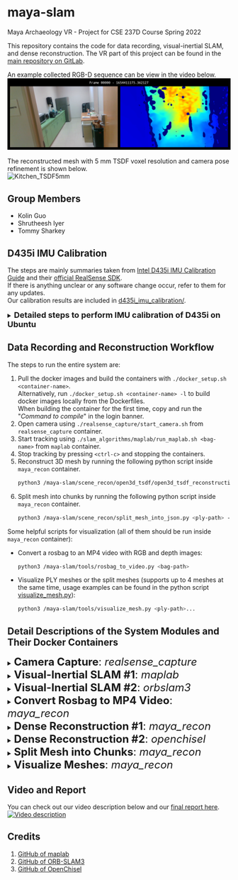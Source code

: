# maya-slam
Maya Archaeology VR - Project for CSE 237D Course Spring 2022

This repository contains the code for data recording, visual-inertial SLAM, and dense reconstruction. The VR part of this project can be found in the [main repository on GitLab](https://gitlab.nrp-nautilus.io/tsharkey/maya-archeology-unity).

An example collected RGB-D sequence can be view in the video below.  
[![Kitchen RGB-D sequence](docs/Kitchen_2022-06-04-23-39-35_frame_00000.png)](https://drive.google.com/file/d/1rs-0pipUUZarRR7YuHHC-0TRISR8JfdM/view?usp=sharing)

The reconstructed mesh with 5 mm TSDF voxel resolution and camera pose refinement is shown below.  
![Kitchen_TSDF5mm](docs/Kitchen_2022-06-04-23-39-35_TSDF5mm_pose_refined)

## Group Members
  * Kolin Guo
  * Shrutheesh Iyer
  * Tommy Sharkey

## D435i IMU Calibration
The steps are mainly summaries taken from
[Intel D435i IMU Calibration Guide](https://www.intelrealsense.com/wp-content/uploads/2019/07/Intel_RealSense_Depth_D435i_IMU_Calibration.pdf)
and their [official RealSense SDK](https://github.com/IntelRealSense/librealsense).  
If there is anything unclear or any software change occur, refer to them for
any updates.  
Our calibration results are included in [d435i_imu_calibration/](d435i_imu_calibration).

<details>
<summary><b><font size="+1">Detailed steps to perform IMU calibration of D435i on Ubuntu</font></b></summary>
<p>

Prerequisites: Ubuntu >= 18.04, Python 3 (pip, numpy)

* Step 1: Install Intel RealSense SDK `pyrealsense2` wrapper:  
  ```bash
  sudo pip3 install pyrealsense2
  ```
* Step 2: Clone [Intel RealSense SDK](https://github.com/IntelRealSense/librealsense):  
  ```bash
  git clone https://github.com/IntelRealSense/librealsense.git
  ```
* Step 3: Run `librealsense/tools/rs-imu-calibration/rs-imu-calibration.py` with sudo
  to perform IMU calibration.
  Check [this README.md](https://github.com/IntelRealSense/librealsense/tree/master/tools/rs-imu-calibration)
  for more information.  
  ```bash
  cd librealsense/tools/rs-imu-calibration
  sudo python3 rs-imu-calibration.py
  ```
* Step 4: At the end of the calibration script, select to write the results to D435i's eeprom.

Note that if you are connected to a laptop, your screen might rotate according
to the connected D435i orientation. This is because the OS sees the IMU inside
D435i as any IMU inside a tablet and thus will rotate screen orientation following
it. To turn screen rotation off, see
[this post](https://askubuntu.com/questions/1035209/how-to-turn-off-screen-rotation-in-ubuntu-18-04-lts).

</p>
</details>

## Data Recording and Reconstruction Workflow
The steps to run the entire system are:
1. Pull the docker images and build the containers with `./docker_setup.sh <container-name>`.  
   Alternatively, run `./docker_setup.sh <container-name> -l` to build docker images locally
   from the Dockerfiles.  
   When building the container for the first time, copy and run the "*Command to compile*" in the login banner.
2. Open camera using `./realsense_capture/start_camera.sh` from `realsense_capture` container.
3. Start tracking using `./slam_algorithms/maplab/run_maplab.sh <bag-name>` from `maplab` container.
4. Stop tracking by pressing `<ctrl-c>` and stopping the containers.
5. Reconstruct 3D mesh by running the following python script inside `maya_recon` container.
    ```bash
    python3 /maya-slam/scene_recon/open3d_tsdf/open3d_tsdf_reconstruction.py <bag-path> --voxel-length <voxel-length> --pose-refine
    ```
6. Split mesh into chunks by running the following python script inside `maya_recon` container.
    ```bash
    python3 /maya-slam/scene_recon/split_mesh_into_json.py <ply-path> --box-size <box-size>
    ```
Some helpful scripts for visualization (all of them should be run inside `maya_recon` container):
* Convert a rosbag to an MP4 video with RGB and depth images:
  ```bash
  python3 /maya-slam/tools/rosbag_to_video.py <bag-path>
  ```
* Visualize PLY meshes or the split meshes
(supports up to 4 meshes at the same time,
usage examples can be found in the python script
[visualize_mesh.py](tools/visualize_mesh.py#L3-L14)):
  ```bash
  python3 /maya-slam/tools/visualize_mesh.py <ply-path>...
  ```

## Detail Descriptions of the System Modules and Their Docker Containers

<details>
<summary><font size="+2"><b>Camera Capture</b>: <i>realsense_capture</i></font></summary>
<p>

| docker image | Dockerfile | Estimated compile time |
| :-----: | :-----: | :-----: |
| [kolinguo/realsense:v1.0](https://hub.docker.com/r/kolinguo/realsense) | [docker/Dockerfile_realsense](docker/Dockerfile_realsense) | 1-2 minutes |

Container for launching and configuring the Intel RealSense D435i RGBD camera.  
This docker image has Ubuntu 18.04, CUDA 11.3.1, ROS Melodic, OpenCV 4.4.0,
[librealsense](https://github.com/IntelRealSense/librealsense),
[realsense-ros](https://github.com/IntelRealSense/realsense-ros).

#### Build & compile codebase
1. `./docker_setup.sh realsense_capture` to pull the docker image and build the container.
2. `cd realsense_capture && ./build_ros.sh` to compile the packages.

#### Running
Run `./realsense_capture/start_camera.sh` to start the camera.  
This will launch the launch file
[realsense_d435i_rviz.launch](realsense_capture/catkin_ws/src/realsense_d435i_capture/launch/realsense_d435i_rviz.launch).
It is configured to launch the RGB color feed (1280x720 @ 30 fps),
depth feed (848x480 @ 30 fps) aligned with color using
[HighAccuracyPreset](realsense_capture/catkin_ws/src/realsense_d435i_capture/json/HighAccuracyPreset.json),
and the IMU sensors (accel and gyro @ 200 fps).

##### Note: RealSense D435i depth presets and performance tuning
To obtain better performance of the D435i depth camera, we followed the
[post of RealSense D400 series visual presets](https://dev.intelrealsense.com/docs/d400-series-visual-presets)
and uses the HighAccuracyPreset.
All presets can be found
[here](https://github.com/IntelRealSense/librealsense/wiki/D400-Series-Visual-Presets#preset-table).
For the best performance, please check out the
[advanced guide for tuning depth cameras](https://dev.intelrealsense.com/docs/tuning-depth-cameras-for-best-performance).

</p>
</details>

<details>
<summary><font size="+2"><b>Visual-Inertial SLAM #1</b>: <i>maplab</i></font></summary>
<p>

| docker image | Dockerfile | Estimated compile time |
| :-----: | :-----: | :-----: |
| [kolinguo/maplab:v1.0](https://hub.docker.com/r/kolinguo/maplab) | [docker/Dockerfile_maplab](docker/Dockerfile_maplab) | 35-45 minutes |

Container for launching and configuring [maplab](https://github.com/ethz-asl/maplab),
which is a visual-inertial SLAM supporting RGB-D+IMU mapping.  
This docker image has Ubuntu 18.04, CUDA 11.3.1, ROS Melodic, OpenCV 4.4.0,
[librealsense](https://github.com/IntelRealSense/librealsense),
[realsense-ros](https://github.com/IntelRealSense/realsense-ros).

#### Build & compile codebase
1. `./docker_setup.sh maplab` to pull the docker image and build the container.
2. `cd slam_algorithms/maplab && ./build_ros.sh` to compile the packages.

#### Running
Run `./slam_algorithms/maplab/run_maplab.sh <bag-name>` to start the camera tracking.
It accepts a `<bag-name>` argument which will record and save the rosbag as
`/maya-slam/slam_algorithms/rosbags/d435i_{bag-name}_{TIMESTAMP}.bag`

The script will launch the launch file
[realsense.launch](slam_algorithms/maplab/catkin_ws/src/maplab/applications/rovioli/launch/realsense.launch).
It will run maplab by calling
[run_realsense](slam_algorithms/maplab/catkin_ws/src/maplab/applications/rovioli/scripts/run_realsense),
display the trajectory in RVIZ and
also record color/depth/imu/camera pose trajectory generated by maplab
as topics into a rosbag.
The RealSense camera parameters can be modified in
[realsense-camera.yaml](slam_algorithms/maplab/catkin_ws/src/maplab/applications/rovioli/share/realsense-camera.yaml)
and
[realsense-imu.yaml](slam_algorithms/maplab/catkin_ws/src/maplab/applications/rovioli/share/realsense-imu.yaml).

:mega: **Remember to update the camera parameters for your RealSense camera**

</p>
</details>

<details>
<summary><font size="+2"><b>Visual-Inertial SLAM #2</b>: <i>orbslam3</i></font></summary>
<p>

| docker image | Dockerfile | Estimated compile time |
| :-----: | :-----: | :-----: |
| [kolinguo/orbslam3:v1.0](https://hub.docker.com/r/kolinguo/orbslam3) | [docker/Dockerfile_orbslam3](docker/Dockerfile_orbslam3) | 5-6 minutes |

Container for launching and configuring
[ORB-SLAM3](https://github.com/UZ-SLAMLab/ORB_SLAM3), the state-of-the-art
ORB-feature-based visual-inertial SLAM algorithm on stereo+IMU system.  
This docker image has Ubuntu 18.04, CUDA 11.3.1, ROS Melodic, OpenCV 4.4.0,
[librealsense](https://github.com/IntelRealSense/librealsense),
[realsense-ros](https://github.com/IntelRealSense/realsense-ros),
Python 3.6.9 with Jupyter Notebook.

Unfortunately, for RGB-D+IMU systems such as the RealSense D435i, ORB-SLAM3 does not have great
performance and can sometimes lose track in featureless areas according to our experiments.

#### Build & compile codebase
1. `./docker_setup.sh orbslam3` to pull the docker image and build the container.
2. `cd slam_algorithms/ORB_SLAM3 && ./build.sh && ./build_ros.sh` to compile the packages.

#### Running
Run `roslaunch ORB_SLAM3 rgbd_d435i.launch` to launch tracking along with
RealSense camera.  
The trajectory is written as
`/maya-slam/slam_algorithms/ORB_SLAM3/Examples_old/ROS/ORB_SLAM3/FrameTrajectory.txt`

A Jupyter notebook
[Fix_ORBSLAM3_Lose_Track.ipynb](slam_algorithms/ORB_SLAM3/Examples_old/ROS/ORB_SLAM3/rosbags/notebooks/Fix_ORBSLAM3_Lose_Track.ipynb)
is included to fix any tracking loss in the ORB-SLAM3 camera pose trajectory
by performing a consecutive frame
[multi-scale ICP](http://www.open3d.org/docs/0.15.1/python_api/open3d.t.pipelines.odometry.rgbd_odometry_multi_scale.html)
of the two frames before and after losing track.
Although not included yet, rosbag generation from the predicted camera pose trajectory
can be easily written, enabling mesh reconstruction.

:exclamation: **ORB-SLAM3 has not been tested extensively for the project and we recommend using maplab for SLAM**

<details>
<summary><font size="+0">Running ORB-SLAM3 on SLAM Datasets</font></summary>
<p>

Please place all datasets in [slam_algorithms/datasets/](slam_algorithms/datasets/)  
For [TUM_VI](https://vision.in.tum.de/data/datasets/visual-inertial-dataset),
ORB-SLAM3 expects the data in raw format (i.e., *Euroc / DSO 512x512 dataset*)
instead of rosbags.

```bash
datasets
├── TUM_VI
│   ├── dataset-corridor1_512_16
│   │   ├── dso
│   │   │   ├── cam0
│   │   │   ├── cam1
│   │   │   ├── camchain.yaml
│   │   │   ├── gt_imu.csv
│   │   │   ├── imu_config.yaml
│   │   │   └── imu.txt
│   │   └── mav0
│   │       ├── cam0
│   │       │   ├── data
│   │       │   └── data.csv
│   │       ├── cam1
│   │       │   ├── data
│   │       │   └── data.csv
│   │       ├── imu0
│   │       │   └── data.csv
│   │       └── mocap0
│   │           └── data.csv
│   └── ...
└── EuRoC
```

##### Running ORB-SLAM3
Use [tum_vi_examples.sh](slam_algorithms/ORB_SLAM3/tum_vi_examples.sh)
to run with TUM_VI dataset.  
(Note: the seg fault at the end is not an issue since it only happens during destruction.)

</p>
</details>

</p>
</details>

<details>
<summary><font size="+2"><b>Convert Rosbag to MP4 Video</b>: <i>maya_recon</i></font></summary>
<p>

| docker image | Dockerfile | Estimated compile time |
| :-----: | :-----: | :-----: |
| [kolinguo/maya_recon:v1.0](https://hub.docker.com/r/kolinguo/maya_recon) | [docker/Dockerfile_maya_recon](docker/Dockerfile_maya_recon) | No need to compile |

Container for converting a rosbag to an MP4 video with RGB and depth images.  
Uses PIL and OpenCV for image editing and video generation.
Utilizes the custom [ImageHelper class](tools/image_helper.py) for
combining images and adding texts.  
This docker image has Ubuntu 20.04, CUDA 11.3.1, ROS Noetic, OpenCV 4.2.0,
Python 3.8.10 with Jupyter Notebook and [requirements.txt](scene_recon/requirements.txt).

#### Build
1. `./docker_setup.sh maya_recon` to pull the docker image and build the container.

#### Running
Run the following python script to convert the rosbag at `<bag-path>` into
an MP4 video. The generated video is saved as
`{bag-path}_bag_frames/{bag-name}_bag_frames.mp4`
  ```bash
  python3 ./tools/rosbag_to_video.py <bag-path>
  ```

</p>
</details>

<details>
<summary><font size="+2"><b>Dense Reconstruction #1</b>: <i>maya_recon</i></font></summary>
<p>

| docker image | Dockerfile | Estimated compile time |
| :-----: | :-----: | :-----: |
| [kolinguo/maya_recon:v1.0](https://hub.docker.com/r/kolinguo/maya_recon) | [docker/Dockerfile_maya_recon](docker/Dockerfile_maya_recon) | No need to compile |

Container for dense 3D mesh reconstruction from RGB-D observations and the estimated camera pose trajectory.  
Uses Open3D
[ScalableTSDFVolume](http://www.open3d.org/docs/0.15.1/python_api/open3d.pipelines.integration.ScalableTSDFVolume.html)
to reconstruct the scene. Supports adding a consecutive frame camera pose refinement step
to improve the estimated camera poses. The pose refinement is based on
[multi-scale ICP](http://www.open3d.org/docs/0.15.1/python_api/open3d.t.pipelines.odometry.rgbd_odometry_multi_scale.html).  
This docker image has Ubuntu 20.04, CUDA 11.3.1, ROS Noetic, OpenCV 4.2.0,
Python 3.8.10 with Jupyter Notebook and [requirements.txt](scene_recon/requirements.txt).

#### Build
1. `./docker_setup.sh maya_recon` to pull the docker image and build the container.

#### Running
Run the following python script to perform 3D reconstruction from the rosbag
(with the estimated camera pose recorded in `/tf` topic from `map` frame to `imu` frame)
at `<bag-path>`. The generated PLY mesh is saved as
`/maya-slam/scene_recon/output_plys/{bag-name}_o3dTSDF{voxel-length}m.ply`
  ```bash
  python3 ./scene_recon/open3d_tsdf/open3d_tsdf_reconstruction.py <bag-path> --voxel-length <voxel-length> --pose-refine
  ```

The TSDF `<voxel-length>` is specified in meters and should be tuned given the available
system RAM resources (*i.e.*, a smaller `<voxel-length>` gives more detailed geometries
but requires more RAM resources).  
If the option `--pose-refine` is specified, perform the additional pose refinement step
and save the refined pose trajectory in `output_plys/{ply-name}_pose` directory.
The `pose_trajectory.html` inside the directory shows the camera pose trajectory
visualizations for the SLAM estimate and the refined trajectory.

:zap: **We recommend running this dense reconstruction on a powerful system with >64GB RAM** :zap:

<details>
<summary><font size="+0">Some Jupyter Notebooks Containing Draft Code</font></summary>
<p>

Some Jupyter notebooks containing draft code are included in
[scene_recon/notebooks](scene_recon/notebooks).

* [Open3D_Dense_RGBD_SLAM.ipynb](scene_recon/notebooks/Open3D_Dense_RGBD_SLAM.ipynb):
  scene reconstruction using Open3D tensor-based
  [Dense RGBD SLAM](http://www.open3d.org/docs/0.15.1/tutorial/t_reconstruction_system/dense_slam.html).
  Probably due to the unstable implementation of the marching-cubes algorithm,
  the algorithm will always crashes the kernel during extracting the triangular mesh
  from the
  [VoxelBlockGrid](http://www.open3d.org/docs/0.15.1/python_api/open3d.t.geometry.VoxelBlockGrid.html).
* [Open3D_TSDF_integration.ipynb](scene_recon/notebooks/Open3D_TSDF_integration.ipynb):
  draft code for [open3d_tsdf_reconstruction.py](scene_recon/open3d_tsdf/open3d_tsdf_reconstruction.py).
* [Open3D_TSDF_integration_tensor.ipynb](scene_recon/notebooks/Open3D_TSDF_integration_tensor.ipynb):
  scene reconstruction using Open3D tensor-based
  [VoxelBlockGrid](http://www.open3d.org/docs/0.15.1/python_api/open3d.t.geometry.VoxelBlockGrid.html).
  Probably due to the unstable implementation of the marching-cubes algorithm,
  the algorithm will always crashes the kernel during extracting the triangular mesh.
* [PLY_vertex_color_to_face_color.ipynb](scene_recon/notebooks/PLY_vertex_color_to_face_color.ipynb):
  code for converting mesh per-vertex color information to per-face color information using
  [PolyData.point_data_to_cell_data()](https://docs.pyvista.org/api/core/_autosummary/pyvista.PolyData.point_data_to_cell_data.html).
  Not needed for this project.
* [Split_scene_and_json_generation.ipynb](scene_recon/notebooks/Split_scene_and_json_generation.ipynb):
  draft code for [split_mesh_into_json.py](scene_recon/split_mesh_into_json.py).

</p>
</details>

</p>
</details>

<details>
<summary><font size="+2"><b>Dense Reconstruction #2</b>: <i>openchisel</i></font></summary>
<p>

| docker image | Dockerfile | Estimated compile time |
| :-----: | :-----: | :-----: |
| [kolinguo/openchisel:v1.0](https://hub.docker.com/r/kolinguo/openchisel) | [docker/Dockerfile_openchisel](docker/Dockerfile_openchisel) | 1-2 minutes |

Container for dense 3D mesh reconstruction from RGB-D observations and the estimated camera pose trajectory.
Uses [OpenChisel](https://github.com/personalrobotics/OpenChisel)
to reconstruct the scene.  
This docker image has Ubuntu 18.04, CUDA 11.3.1, ROS Melodic,
[ros-melodic-pcl-ros](https://github.com/methylDragon/pcl-ros-tutorial/blob/master/PCL%20Reference%20with%20ROS.md).

#### Build & compile codebase
1. `./docker_setup.sh openchisel` to pull the docker image and build the container.
2. `cd scene_recon/openchisel && ./build_ros.sh` to compile the packages.

#### Running
Run `./scene_recon/openchisel/run_openchisel.sh <bag-path>` to start the reconstruction from the rosbag
(with the estimated camera pose recorded in `/tf` topic from `map` frame to `imu` frame)
at `<bag-path>`. The generated PLY mesh is saved as
`/maya-slam/scene_recon/output_plys/{bag-name}_openchisel.ply`

The script will launch the launch file
[launch_realsense_maplab.launch](scene_recon/openchisel/catkin_ws/src/OpenChisel/chisel_ros/launch/launch_realsense_maplab.launch).
The TSDF `<voxel_resolution_m>` parameter is specified in meters and can be tuned given the available
system RAM resources. However, OpenChisel seems to not function properly
when `<voxel_resolution_m>` is below 0.04 meter (*i.e.*, 4 cm), presumably due to suboptimal implementation.

:mega: **We recommend using the Open3D-based *maya_recon* for dense reconstruction**

</p>
</details>

<details>
<summary><font size="+2"><b>Split Mesh into Chunks</b>: <i>maya_recon</i></font></summary>
<p>

| docker image | Dockerfile | Estimated compile time |
| :-----: | :-----: | :-----: |
| [kolinguo/maya_recon:v1.0](https://hub.docker.com/r/kolinguo/maya_recon) | [docker/Dockerfile_maya_recon](docker/Dockerfile_maya_recon) | No need to compile |


Container for splitting mesh into chunks and generating the JSON configuration file
to speedup mesh loading and manipulation.  
Uses PyVista
[PolyData.clip_box()](https://docs.pyvista.org/api/core/_autosummary/pyvista.PolyData.clip_box.html)
function to clip the meshes.
Other 3D mesh processing libraries have not yet correctly implemented
texture interpolation during mesh clipping
(*e.g.*, [trimesh issue #1313](https://github.com/mikedh/trimesh/issues/1313),
[Open3D issue #2464](https://github.com/isl-org/Open3D/issues/2464)).  
This docker image has Ubuntu 20.04, CUDA 11.3.1, ROS Noetic, OpenCV 4.2.0,
Python 3.8.10 with Jupyter Notebook and [requirements.txt](scene_recon/requirements.txt).

#### Build
1. `./docker_setup.sh maya_recon` to pull the docker image and build the container.

#### Running
Run the following python script to split the mesh at `<ply-path>` into chunks
and generate a JSON configuration file.
The `<box-size>` is the chunk side length specified in meters
and should be tuned to balance the chunk PLY filesize and the number of split mesh chunks
to achieve the optimal mesh loading speed.

```bash
python3 ./scene_recon/split_mesh_into_json.py <ply-path> --box-size <box-size>
```

The generated files are saved in
`/maya-slam/scene_recon/output_plys/{ply-name}_split` directory.
An example folder structure is shown below
```bash
output_plys
├── d435i_kitchen_2022-06-04-23-39-35_o3dTSDF0.005m_pose_refined.ply
├── d435i_kitchen_2022-06-04-23-39-35_o3dTSDF0.005m_pose_refined_split
│   ├── meshes
│   │   ├── chunk_(0,0,0).ply
│   │   ├── chunk_(0,1,0).ply
│   │   ├── chunk_(-1,-1,0).ply
│   │   ├── chunk_(1,0,0).ply
│   │   └── ...
│   └── config.json
└── ...
```

:zap: **We recommend running this mesh splitting on a powerful system with 32GB RAM** :zap:

</p>
</details>

<details>
<summary><font size="+2"><b>Visualize Meshes</b>: <i>maya_recon</i></font></summary>
<p>

| docker image | Dockerfile | Estimated compile time |
| :-----: | :-----: | :-----: |
| [kolinguo/maya_recon:v1.0](https://hub.docker.com/r/kolinguo/maya_recon) | [docker/Dockerfile_maya_recon](docker/Dockerfile_maya_recon) | No need to compile |

Container for visualizing PLY meshes or the split mesh chunks.  
Uses [PyVista](https://docs.pyvista.org/) to load and visualize the meshes
due to its great efficiency of processing very large meshes
compared to other 3D mesh processing libraries (*e.g.*, trimesh and Open3D).  
This docker image has Ubuntu 20.04, CUDA 11.3.1, ROS Noetic, OpenCV 4.2.0,
Python 3.8.10 with Jupyter Notebook and [requirements.txt](scene_recon/requirements.txt).

#### Build
1. `./docker_setup.sh maya_recon` to pull the docker image and build the container.

#### Running
Run the following python script to visualize the mesh or the split mesh chunks
at `<ply-path>`
(supports up to 4 meshes at the same time,
usage examples can be found in the python script
[visualize_mesh.py](tools/visualize_mesh.py#L3-L14)):
  ```bash
  python3 ./tools/visualize_mesh.py <ply-path>...
  ```

</p>
</details>

## Video and Report
You can check out our video description below and our [final report here](https://drive.google.com/file/d/19Ro2_fz5rI_lMPYsiB1i2cJjAFTdzhrC/view?usp=sharing).  
[![Video description](https://img.youtube.com/vi/BEKNMh0L4R0/0.jpg)](https://www.youtube.com/watch?v=BEKNMh0L4R0)
 
## Credits
  1. [GitHub of maplab](https://github.com/ethz-asl/maplab)
  2. [GitHub of ORB-SLAM3](https://github.com/UZ-SLAMLab/ORB_SLAM3)
  2. [GitHub of OpenChisel](https://github.com/personalrobotics/OpenChisel)
